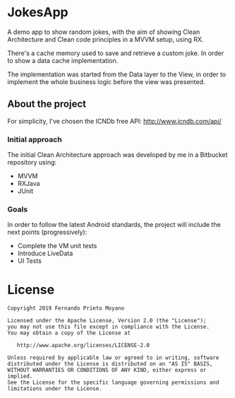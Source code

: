 # JokesApp

A demo app to show random jokes, with the aim of showing Clean Architecture and Clean code principles
in a MVVM setup, using RX.

There's a cache memory used to save and retrieve a custom joke. In order to show a data cache implementation.

The implementation was started from the Data layer to the View, in order to implement the whole
business logic before the view was presented.

## About the project

For simplicity, I've chosen the ICNDb free API:
http://www.icndb.com/api/

### Initial approach

The initial Clean Architecture approach was developed by me in a Bitbucket repository using:
- MVVM
- RXJava
- JUnit

### Goals

In order to follow the latest Android standards, the project will include the next points (progressively):
- Complete the VM unit tests
- Introduce LiveData
- UI Tests

#  License

    Copyright 2019 Fernando Prieto Moyano

    Licensed under the Apache License, Version 2.0 (the "License");
    you may not use this file except in compliance with the License.
    You may obtain a copy of the License at

       http://www.apache.org/licenses/LICENSE-2.0

    Unless required by applicable law or agreed to in writing, software
    distributed under the License is distributed on an "AS IS" BASIS,
    WITHOUT WARRANTIES OR CONDITIONS OF ANY KIND, either express or implied.
    See the License for the specific language governing permissions and
    limitations under the License.